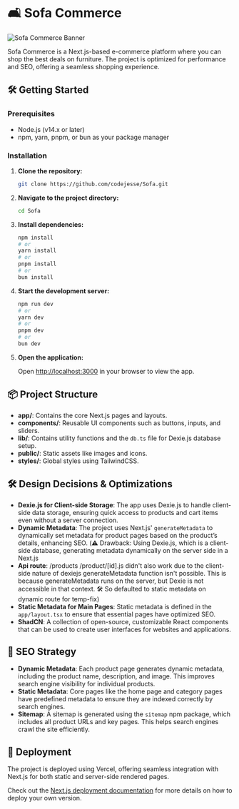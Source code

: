 # 🛋 Sofa Commerce

![Sofa Commerce Banner](https://github.com/user-attachments/assets/44745615-a5dc-401f-b3cd-b6744dfc5d8c)

Sofa Commerce is a Next.js-based e-commerce platform where you can shop the best deals on furniture. The project is optimized for performance and SEO, offering a seamless shopping experience.

## 🛠 Getting Started

### Prerequisites

- Node.js (v14.x or later)
- npm, yarn, pnpm, or bun as your package manager

### Installation

1. **Clone the repository:**

   ```bash
   git clone https://github.com/codejesse/Sofa.git
   ```

2. **Navigate to the project directory:**

   ```bash
   cd Sofa
   ```

3. **Install dependencies:**

   ```bash
   npm install
   # or
   yarn install
   # or
   pnpm install
   # or
   bun install
   ```

4. **Start the development server:**

   ```bash
   npm run dev
   # or
   yarn dev
   # or
   pnpm dev
   # or
   bun dev
   ```

5. **Open the application:**

   Open [http://localhost:3000](http://localhost:3000) in your browser to view the app.

## 📦 Project Structure

- **app/**: Contains the core Next.js pages and layouts.
- **components/**: Reusable UI components such as buttons, inputs, and sliders.
- **lib/**: Contains utility functions and the `db.ts` file for Dexie.js database setup.
- **public/**: Static assets like images and icons.
- **styles/**: Global styles using TailwindCSS.

## 🛠️ Design Decisions & Optimizations

- **Dexie.js for Client-side Storage**: The app uses Dexie.js to handle client-side data storage, ensuring quick access to products and cart items even without a server connection.
- **Dynamic Metadata**: The project uses Next.js' `generateMetadata` to dynamically set metadata for product pages based on the product’s details, enhancing SEO. (⚠️ Drawback: Using Dexie.js, which is a client-side database, 
generating metadata dynamically on the server side in a Next.js 
- **Api route**: /products /product/[id].js didn't also work due to the client-side nature of dexiejs
generateMetadata function isn't possible. This is because generateMetadata runs on the server, 
but Dexie is not accessible in that context. 🛠 So defaulted to static metadata on dynamic route for temp-fix)
- **Static Metadata for Main Pages**: Static metadata is defined in the `app/layout.tsx` to ensure that essential pages have optimized SEO.
- **ShadCN**: A collection of open-source, customizable React components that can be used to create user interfaces for websites and applications.

## 🚀 SEO Strategy

- **Dynamic Metadata**: Each product page generates dynamic metadata, including the product name, description, and image. This improves search engine visibility for individual products.
- **Static Metadata**: Core pages like the home page and category pages have predefined metadata to ensure they are indexed correctly by search engines.
- **Sitemap**: A sitemap is generated using the `sitemap` npm package, which includes all product URLs and key pages. This helps search engines crawl the site efficiently.

## 🚀 Deployment

The project is deployed using Vercel, offering seamless integration with Next.js for both static and server-side rendered pages.

Check out the [Next.js deployment documentation](https://nextjs.org/docs/deployment) for more details on how to deploy your own version.

